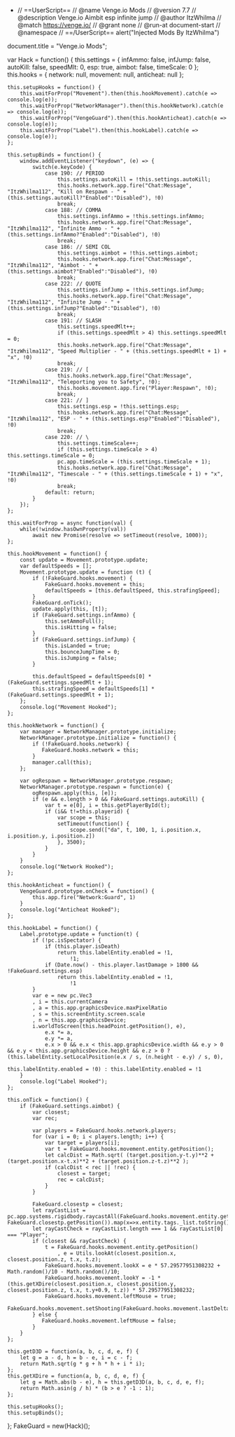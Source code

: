 - // ==UserScript==
// @name         Venge.io Mods
// @version      7.7
// @description  Venge.io Aimbit esp infinite jump
// @author       ItzWhilma
// @match        https://venge.io/
// @grant        none
// @run-at       document-start
// @namespace
// ==/UserScript==
alert("Injected Mods By ItzWhilma")
 
document.title = "Venge.io Mods";
 
var Hack = function() {
	this.settings = {
		infAmmo: false,
		infJump: false,
		autoKill: false,
		speedMlt: 0,
        esp: true,
        aimbot: false,
        timeScale: 0
	};
	this.hooks = {
		network: null,
		movement: null,
		anticheat: null
	};
 
	this.setupHooks = function() {
		this.waitForProp("Movement").then(this.hookMovement).catch(e => console.log(e));
		this.waitForProp("NetworkManager").then(this.hookNetwork).catch(e => console.log(e));
		this.waitForProp("VengeGuard").then(this.hookAnticheat).catch(e => console.log(e));
		this.waitForProp("Label").then(this.hookLabel).catch(e => console.log(e));
	};
 
	this.setupBinds = function() {
		window.addEventListener("keydown", (e) => {
            switch(e.keyCode) {
                case 190: // PERIOD
                    this.settings.autoKill = !this.settings.autoKill;
                    this.hooks.network.app.fire("Chat:Message", "ItzWhilma112", "Kill on Respawn - " + (this.settings.autoKill?"Enabled":"Disabled"), !0)
                    break;
                case 188: // COMMA
                    this.settings.infAmmo = !this.settings.infAmmo;
                    this.hooks.network.app.fire("Chat:Message", "ItzWhilma112", "Infinite Ammo - " + (this.settings.infAmmo?"Enabled":"Disabled"), !0)
                    break;
                case 186: // SEMI COL
                    this.settings.aimbot = !this.settings.aimbot;
                    this.hooks.network.app.fire("Chat:Message", "ItzWhilma112", "Aimbot - " + (this.settings.aimbot?"Enabled":"Disabled"), !0)
                    break;
                case 222: // QUOTE
                    this.settings.infJump = !this.settings.infJump;
                    this.hooks.network.app.fire("Chat:Message", "ItzWhilma112", "Infinite Jump - " + (this.settings.infJump?"Enabled":"Disabled"), !0)
                    break;
                case 191: // SLASH
                    this.settings.speedMlt++;
                    if (this.settings.speedMlt > 4) this.settings.speedMlt = 0;
                    this.hooks.network.app.fire("Chat:Message", "ItzWhilma112", "Speed Multiplier - " + (this.settings.speedMlt + 1) + "x", !0)
                    break;
                case 219: // [
                    this.hooks.network.app.fire("Chat:Message", "ItzWhilma112", "Teleporting you to Safety", !0);
                    this.hooks.movement.app.fire("Player:Respawn", !0);
                    break;
                case 221: // ]
                    this.settings.esp = !this.settings.esp;
                    this.hooks.network.app.fire("Chat:Message", "ItzWhilma112", "ESP - " + (this.settings.esp?"Enabled":"Disabled"), !0)
                    break;
                case 220: // \
                    this.settings.timeScale++;
                    if (this.settings.timeScale > 4) this.settings.timeScale = 0;
                    pc.app.timeScale = (this.settings.timeScale + 1);
                    this.hooks.network.app.fire("Chat:Message", "ItzWhilma112", "Timescale - " + (this.settings.timeScale + 1) + "x", !0)
                    break;
                default: return;
            }
		});
	};
 
	this.waitForProp = async function(val) {
		while(!window.hasOwnProperty(val))
			await new Promise(resolve => setTimeout(resolve, 1000));
	};
 
	this.hookMovement = function() {
		const update = Movement.prototype.update;
        var defaultSpeeds = [];
		Movement.prototype.update = function (t) {
			if (!FakeGuard.hooks.movement) {
				FakeGuard.hooks.movement = this;
                defaultSpeeds = [this.defaultSpeed, this.strafingSpeed];
			}
			FakeGuard.onTick();
			update.apply(this, [t]);
			if (FakeGuard.settings.infAmmo) {
                this.setAmmoFull();
				this.isHitting = false;
			}
			if (FakeGuard.settings.infJump) {
				this.isLanded = true;
				this.bounceJumpTime = 0;
				this.isJumping = false;
			}
 
            this.defaultSpeed = defaultSpeeds[0] * (FakeGuard.settings.speedMlt + 1);
            this.strafingSpeed = defaultSpeeds[1] * (FakeGuard.settings.speedMlt + 1);
		};
		console.log("Movement Hooked");
	};
 
	this.hookNetwork = function() {
		var manager = NetworkManager.prototype.initialize;
		NetworkManager.prototype.initialize = function() {
			if (!FakeGuard.hooks.network) {
			   FakeGuard.hooks.network = this;
			}
			manager.call(this);
		};
 
		var ogRespawn = NetworkManager.prototype.respawn;
		NetworkManager.prototype.respawn = function(e) {
			ogRespawn.apply(this, [e]);
			if (e && e.length > 0 && FakeGuard.settings.autoKill) {
				var t = e[0], i = this.getPlayerById(t);
				if (i&& t!=this.playerid) {
                    var scope = this;
                    setTimeout(function() {
                        scope.send(["da", t, 100, 1, i.position.x, i.position.y, i.position.z])
                    }, 3500);
				}
			}
		}
		console.log("Network Hooked");
	};
 
	this.hookAnticheat = function() {
		VengeGuard.prototype.onCheck = function() {
			this.app.fire("Network:Guard", 1)
		}
		console.log("Anticheat Hooked");
	};
 
	this.hookLabel = function() {
        Label.prototype.update = function(t) {
            if (!pc.isSpectator) {
                if (this.player.isDeath)
                    return this.labelEntity.enabled = !1,
                        !1;
                if (Date.now() - this.player.lastDamage > 1800 && !FakeGuard.settings.esp)
                    return this.labelEntity.enabled = !1,
                        !1
            }
            var e = new pc.Vec3
            , i = this.currentCamera
            , a = this.app.graphicsDevice.maxPixelRatio
            , s = this.screenEntity.screen.scale
            , n = this.app.graphicsDevice;
            i.worldToScreen(this.headPoint.getPosition(), e),
                e.x *= a,
                e.y *= a,
                e.x > 0 && e.x < this.app.graphicsDevice.width && e.y > 0 && e.y < this.app.graphicsDevice.height && e.z > 0 ? (this.labelEntity.setLocalPosition(e.x / s, (n.height - e.y) / s, 0),
                                                                                                                                this.labelEntity.enabled = !0) : this.labelEntity.enabled = !1
        }
		console.log("Label Hooked");
	};
 
	this.onTick = function() {
        if (FakeGuard.settings.aimbot) {
			var closest;
			var rec;
 
			var players = FakeGuard.hooks.network.players;
			for (var i = 0; i < players.length; i++) {
				var target = players[i];
				var t = FakeGuard.hooks.movement.entity.getPosition();
				let calcDist = Math.sqrt( (target.position.y-t.y)**2 + (target.position.x-t.x)**2 + (target.position.z-t.z)**2 );
				if (calcDist < rec || !rec) {
					closest = target;
					rec = calcDist;
				}
			}
 
			FakeGuard.closestp = closest;
			let rayCastList = pc.app.systems.rigidbody.raycastAll(FakeGuard.hooks.movement.entity.getPosition(), FakeGuard.closestp.getPosition()).map(x=>x.entity.tags._list.toString())
			let rayCastCheck = rayCastList.length === 1 && rayCastList[0] === "Player";
			if (closest && rayCastCheck) {
				t = FakeGuard.hooks.movement.entity.getPosition()
					, e = Utils.lookAt(closest.position.x, closest.position.z, t.x, t.z);
				FakeGuard.hooks.movement.lookX = e * 57.29577951308232 + Math.random()/10 - Math.random()/10;
				FakeGuard.hooks.movement.lookY = -1 * (this.getXDire(closest.position.x, closest.position.y, closest.position.z, t.x, t.y+0.9, t.z)) * 57.29577951308232;
				FakeGuard.hooks.movement.leftMouse = true;
				FakeGuard.hooks.movement.setShooting(FakeGuard.hooks.movement.lastDelta);
			} else {
			   FakeGuard.hooks.movement.leftMouse = false;
			}
		}
	};
 
	this.getD3D = function(a, b, c, d, e, f) {
		let g = a - d, h = b - e, i = c - f;
		return Math.sqrt(g * g + h * h + i * i);
	};
	this.getXDire = function(a, b, c, d, e, f) {
		let g = Math.abs(b - e), h = this.getD3D(a, b, c, d, e, f);
		return Math.asin(g / h) * (b > e ? -1 : 1);
	};
 
	this.setupHooks();
	this.setupBinds();
};
FakeGuard = new(Hack)();
